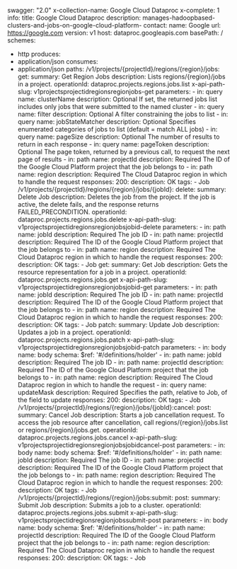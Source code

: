 swagger: "2.0"
x-collection-name: Google Cloud Dataproc
x-complete: 1
info:
  title: Google Cloud Dataproc
  description: manages-hadoopbased-clusters-and-jobs-on-google-cloud-platform-
  contact:
    name: Google
    url: https://google.com
  version: v1
host: dataproc.googleapis.com
basePath: /
schemes:
- http
produces:
- application/json
consumes:
- application/json
paths:
  /v1/projects/{projectId}/regions/{region}/jobs:
    get:
      summary: Get Region Jobs
      description: Lists regions/{region}/jobs in a project.
      operationId: dataproc.projects.regions.jobs.list
      x-api-path-slug: v1projectsprojectidregionsregionjobs-get
      parameters:
      - in: query
        name: clusterName
        description: Optional If set, the returned jobs list includes only jobs that
          were submitted to the named cluster
      - in: query
        name: filter
        description: Optional A filter constraining the jobs to list
      - in: query
        name: jobStateMatcher
        description: Optional Specifies enumerated categories of jobs to list (default
          = match ALL jobs)
      - in: query
        name: pageSize
        description: Optional The number of results to return in each response
      - in: query
        name: pageToken
        description: Optional The page token, returned by a previous call, to request
          the next page of results
      - in: path
        name: projectId
        description: Required The ID of the Google Cloud Platform project that the
          job belongs to
      - in: path
        name: region
        description: Required The Cloud Dataproc region in which to handle the request
      responses:
        200:
          description: OK
      tags:
      - Job
  /v1/projects/{projectId}/regions/{region}/jobs/{jobId}:
    delete:
      summary: Delete Job
      description: Deletes the job from the project. If the job is active, the delete
        fails, and the response returns FAILED_PRECONDITION.
      operationId: dataproc.projects.regions.jobs.delete
      x-api-path-slug: v1projectsprojectidregionsregionjobsjobid-delete
      parameters:
      - in: path
        name: jobId
        description: Required The job ID
      - in: path
        name: projectId
        description: Required The ID of the Google Cloud Platform project that the
          job belongs to
      - in: path
        name: region
        description: Required The Cloud Dataproc region in which to handle the request
      responses:
        200:
          description: OK
      tags:
      - Job
    get:
      summary: Get Job
      description: Gets the resource representation for a job in a project.
      operationId: dataproc.projects.regions.jobs.get
      x-api-path-slug: v1projectsprojectidregionsregionjobsjobid-get
      parameters:
      - in: path
        name: jobId
        description: Required The job ID
      - in: path
        name: projectId
        description: Required The ID of the Google Cloud Platform project that the
          job belongs to
      - in: path
        name: region
        description: Required The Cloud Dataproc region in which to handle the request
      responses:
        200:
          description: OK
      tags:
      - Job
    patch:
      summary: Update Job
      description: Updates a job in a project.
      operationId: dataproc.projects.regions.jobs.patch
      x-api-path-slug: v1projectsprojectidregionsregionjobsjobid-patch
      parameters:
      - in: body
        name: body
        schema:
          $ref: '#/definitions/holder'
      - in: path
        name: jobId
        description: Required The job ID
      - in: path
        name: projectId
        description: Required The ID of the Google Cloud Platform project that the
          job belongs to
      - in: path
        name: region
        description: Required The Cloud Dataproc region in which to handle the request
      - in: query
        name: updateMask
        description: Required Specifies the path, relative to Job, of the field to
          update
      responses:
        200:
          description: OK
      tags:
      - Job
  /v1/projects/{projectId}/regions/{region}/jobs/{jobId}:cancel:
    post:
      summary: Cancel Job
      description: Starts a job cancellation request. To access the job resource after
        cancellation, call regions/{region}/jobs.list or regions/{region}/jobs.get.
      operationId: dataproc.projects.regions.jobs.cancel
      x-api-path-slug: v1projectsprojectidregionsregionjobsjobidcancel-post
      parameters:
      - in: body
        name: body
        schema:
          $ref: '#/definitions/holder'
      - in: path
        name: jobId
        description: Required The job ID
      - in: path
        name: projectId
        description: Required The ID of the Google Cloud Platform project that the
          job belongs to
      - in: path
        name: region
        description: Required The Cloud Dataproc region in which to handle the request
      responses:
        200:
          description: OK
      tags:
      - Job
  /v1/projects/{projectId}/regions/{region}/jobs:submit:
    post:
      summary: Submit Job
      description: Submits a job to a cluster.
      operationId: dataproc.projects.regions.jobs.submit
      x-api-path-slug: v1projectsprojectidregionsregionjobssubmit-post
      parameters:
      - in: body
        name: body
        schema:
          $ref: '#/definitions/holder'
      - in: path
        name: projectId
        description: Required The ID of the Google Cloud Platform project that the
          job belongs to
      - in: path
        name: region
        description: Required The Cloud Dataproc region in which to handle the request
      responses:
        200:
          description: OK
      tags:
      - Job
